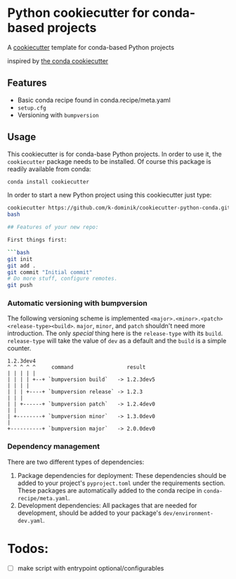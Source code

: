 # Python cookiecutter for conda-based projects

A [cookiecutter](https://www.github.com/audreyr/cookiecutter "cookiecutter") template for conda-based Python projects

inspired by [the conda cookiecutter](https://github.com/conda/cookiecutter-conda-python)

## Features

 - Basic conda recipe found in conda.recipe/meta.yaml
 - `setup.cfg`
 - Versioning with `bumpversion`

## Usage

This cookiecutter is for conda-base Python projects. 
In order to use it, the `cookiecutter` package needs to be installed.
Of course this package is readily available from conda:

```bash
conda install cookiecutter
```

In order to start a new Python project using this cookiecutter just type:

```bash
cookiecutter https://github.com/k-dominik/cookiecutter-python-conda.git
bash

## Features of your new repo:

First things first:

```bash
git init
git add .
git commit "Initial commit"
# Do more stuff, configure remotes.
git push
```

### Automatic versioning with bumpversion

The following versioning scheme is implemented `<major>.<minor>.<patch><release-type><build>`. `major`, `minor`, and `patch` shouldn't need more introduction.
The only _special_ thing here is the `release-type` with its `build`. `release-type` will take the value of `dev` as a default and the `build` is a simple counter.

```
1.2.3dev4
^ ^ ^ ^ ^     command                 result
| | | | |
| | | | +--+ `bumpversion build`   -> 1.2.3dev5
| | | |
| | | +----+ `bumpversion release` -> 1.2.3
| | |
| | +------+ `bumpversion patch`   -> 1.2.4dev0
| |
| +--------+ `bumpversion minor`   -> 1.3.0dev0
|
+----------+ `bumpversion major`   -> 2.0.0dev0

```

### Dependency management

There are two different types of dependencies:

1) Package dependencies for deployment: These dependencies should be added to your project's `pyproject.toml` under the requirements section. These packages are automatically added to the conda recipe in `conda-recipe/meta.yaml`. 
2) Development dependencies: All packages that are needed for development, should be added to your package's `dev/environment-dev.yaml`.


# Todos:

 - [ ] make script with entrypoint optional/configurables
 